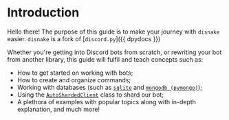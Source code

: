 # Introduction

Hello there! The purpose of this guide is to make your journey with `disnake` easier. `disnake` is a fork of [`discord.py`]({{ dpydocs }})

Whether you're getting into Discord bots from scratch, or rewriting your bot from another library, this guide will fulfil and teach concepts such as:

- How to get started on working with bots;
- How to create and organize commands;
- Working with databases (such as [`sqlite`][sqlite-docs] and [`mongodb (pymongo)`][mongodb-docs]);
- Using the [`AutoShardedClient`][disnake-docs-autosharded] class to shard our bot;
- A plethora of examples with popular topics along with in-depth explanation, and much more!



[sqlite-docs]: https://docs.python.org/3/library/sqlite3.html
[mongodb-docs]: https://pymongo.readthedocs.io/en/stable
[disnake-docs-autosharded]: https://disnake.readthedocs.io/en/latest/api.html#disnake.AutoShardedClient